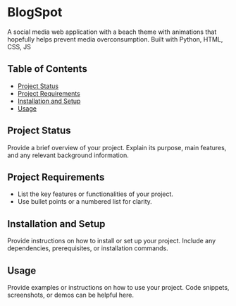 # BlogSpot

A social media web application with a beach theme with animations that hopefully helps
prevent media overconsumption. Built with Python, HTML, CSS, JS 

## Table of Contents

- [Project Status](#projectstatus)
- [Project Requirements](#projectrequirements)
- [Installation and Setup](#installationandsetup)
- [Usage](#usage)

## Project Status

Provide a brief overview of your project. Explain its purpose, main features, and any relevant background information.

## Project Requirements

- List the key features or functionalities of your project.
- Use bullet points or a numbered list for clarity.

## Installation and Setup

Provide instructions on how to install or set up your project. Include any dependencies, prerequisites, or installation commands.

## Usage

Provide examples or instructions on how to use your project. Code snippets, screenshots, or demos can be helpful here.